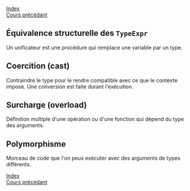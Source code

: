 [Index](./index.md)  
[Cours précédant](./cours_6.md)

## Équivalence structurelle des `TypeExpr`

Un unificateur est une procédure qui remplace une variable par un type.

## Coercition (cast)

Contraindre le type pour le rendre compatible avec ce que le contexte impose. Une conversion est faite durant l'exécution.

## Surcharge (overload)

Définition multiple d'une opération ou d'une fonction qui dépend du type des arguments.

## Polymorphisme

Morceau de code que l'on peux exécuter avec des arguments de types différents.

[Index](./index.md)  
[Cours précédant](./cours_6.md)
